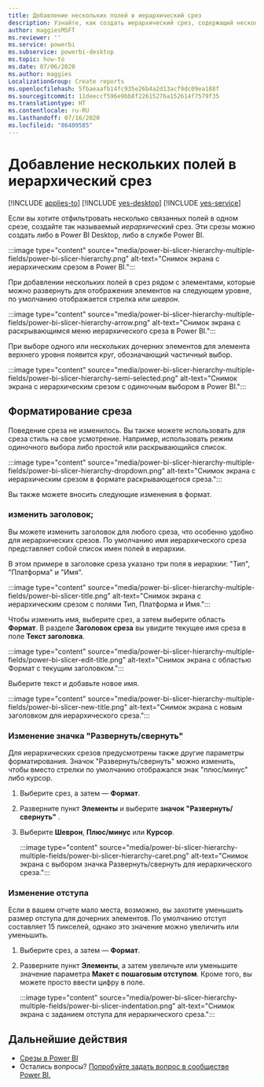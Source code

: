 ```yaml
---
title: Добавление нескольких полей в иерархический срез
description: Узнайте, как создать иерархический срез, содержащий несколько полей в иерархии.
author: maggiesMSFT
ms.reviewer: ''
ms.service: powerbi
ms.subservice: powerbi-desktop
ms.topic: how-to
ms.date: 07/06/2020
ms.author: maggies
LocalizationGroup: Create reports
ms.openlocfilehash: 5fbaeaafb14fc935e26b4a2d13acf9dc09ea188f
ms.sourcegitcommit: 11deeccf596e9bb8f22615276a152614f7579f35
ms.translationtype: HT
ms.contentlocale: ru-RU
ms.lasthandoff: 07/16/2020
ms.locfileid: "86409585"
---
```

# <a name="add-multiple-fields-to-a-hierarchy-slicer"></a>Добавление нескольких полей в иерархический срез

[!INCLUDE [applies-to](../includes/applies-to.md)] [!INCLUDE [yes-desktop](../includes/yes-desktop.md)] [!INCLUDE [yes-service](../includes/yes-service.md)]

Если вы хотите отфильтровать несколько связанных полей в одном срезе, создайте так называемый *иерархический* срез. Эти срезы можно создать либо в Power BI Desktop, либо в службе Power BI.

:::image type="content" source="media/power-bi-slicer-hierarchy-multiple-fields/power-bi-slicer-hierarchy.png" alt-text="Снимок экрана с иерархическим срезом в Power BI.":::

При добавлении нескольких полей в срез рядом с элементами, которые можно развернуть для отображения элементов на следующем уровне, по умолчанию отображается стрелка или *шеврон*.

:::image type="content" source="media/power-bi-slicer-hierarchy-multiple-fields/power-bi-slicer-hierarchy-arrow.png" alt-text="Снимок экрана с раскрывающимся меню иерархического среза в Power BI.":::
 
 
При выборе одного или нескольких дочерних элементов для элемента верхнего уровня появится круг, обозначающий частичный выбор.
 
:::image type="content" source="media/power-bi-slicer-hierarchy-multiple-fields/power-bi-slicer-hierarchy-semi-selected.png" alt-text="Снимок экрана с иерархическим срезом с одиночным выбором в Power BI.":::

## <a name="format-the-slicer"></a>Форматирование среза

Поведение среза не изменилось. Вы также можете использовать для среза стиль на свое усмотрение. Например, использовать режим одиночного выбора либо простой или раскрывающийся список. 

:::image type="content" source="media/power-bi-slicer-hierarchy-multiple-fields/power-bi-slicer-hierarchy-dropdown.png" alt-text="Снимок экрана с иерархическим срезом в формате раскрывающегося среза.":::

Вы также можете вносить следующие изменения в формат.

### <a name="change-the-title"></a>изменить заголовок;

Вы можете изменить заголовок для любого среза, что особенно удобно для иерархических срезов. По умолчанию имя иерархического среза представляет собой список имен полей в иерархии.

В этом примере в заголовке среза указано три поля в иерархии: "Тип", "Платформа" и "Имя".

:::image type="content" source="media/power-bi-slicer-hierarchy-multiple-fields/power-bi-slicer-title.png" alt-text="Снимок экрана с иерархическим срезом с полями Тип, Платформа и Имя.":::

Чтобы изменить имя, выберите срез, а затем выберите область **Формат**. В разделе **Заголовок среза** вы увидите текущее имя среза в поле **Текст заголовка**.

:::image type="content" source="media/power-bi-slicer-hierarchy-multiple-fields/power-bi-slicer-edit-title.png" alt-text="Снимок экрана с областью Формат с текущим заголовком.":::

Выберите текст и добавьте новое имя.

:::image type="content" source="media/power-bi-slicer-hierarchy-multiple-fields/power-bi-slicer-new-title.png" alt-text="Снимок экрана с новым заголовком для иерархического среза.":::


### <a name="change-the-expandcollapse-icon"></a>Изменение значка "Развернуть/свернуть"

Для иерархических срезов предусмотрены также другие параметры форматирования. Значок "Развернуть/свернуть" можно изменить, чтобы вместо стрелки по умолчанию отображался знак "плюс/минус" либо курсор.

1. Выберите срез, а затем — **Формат**.
1. Разверните пункт **Элементы** и выберите **значок "Развернуть/свернуть"** .
1. Выберите **Шеврон**, **Плюс/минус** или **Курсор**.
 
    :::image type="content" source="media/power-bi-slicer-hierarchy-multiple-fields/power-bi-slicer-hierarchy-caret.png" alt-text="Снимок экрана с выбором значка Развернуть/свернуть для иерархического среза.":::
 
### <a name="change-the-indentation"></a>Изменение отступа

Если в вашем отчете мало места, возможно, вы захотите уменьшить размер отступа для дочерних элементов. По умолчанию отступ составляет 15 пикселей, однако это значение можно увеличить или уменьшить. 

1. Выберите срез, а затем — **Формат**.
1. Разверните пункт **Элементы**, а затем увеличьте или уменьшите значение параметра **Макет с пошаговым отступом**. Кроме того, вы можете просто ввести цифру в поле.

    :::image type="content" source="media/power-bi-slicer-hierarchy-multiple-fields/power-bi-slicer-indentation.png" alt-text="Снимок экрана с заданием отступа для иерархического среза.":::

## <a name="next-steps"></a>Дальнейшие действия

- [Срезы в Power BI](../visuals/power-bi-visualization-slicers.md)
- Остались вопросы? [Попробуйте задать вопрос в сообществе Power BI.](https://community.powerbi.com/)